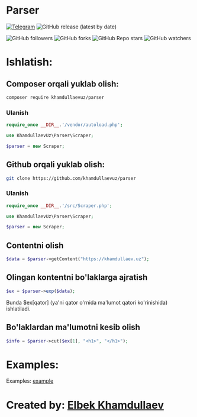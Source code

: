 # Parser

[![Telegram](https://img.shields.io/badge/Telegram-blue.svg?logo=telegram)](https://t.me/khamdullaevuz)
![GitHub release (latest by date)](https://img.shields.io/github/v/release/khamdullaevuz/parser)

![GitHub followers](https://img.shields.io/github/followers/khamdullaevuz?style=flat)
![GitHub forks](https://img.shields.io/github/forks/khamdullaevuz/parser?style=flat)
![GitHub Repo stars](https://img.shields.io/github/stars/khamdullaevuz/parser?style=flat)
![GitHub watchers](https://img.shields.io/github/watchers/khamdullaevuz/parser?style=flat)

# Ishlatish:

## Composer orqali yuklab olish:
```bash
composer require khamdullaevuz/parser
```

### Ulanish
```php
require_once __DIR__.'/vendor/autoload.php';

use KhamdullaevUz\Parser\Scraper;

$parser = new Scraper;
```

## Github orqali yuklab olish:
```bash
git clone https://github.com/khamdullaevuz/parser
```

### Ulanish
```php
require_once __DIR__.'/src/Scraper.php';

use KhamdullaevUz\Parser\Scraper;

$parser = new Scraper;
```

## Contentni olish
```php
$data = $parser->getContent("https://khamdullaev.uz");
```

## Olingan kontentni bo'laklarga ajratish
```php
$ex = $parser->exp($data);
```

Bunda $ex[qator] \(ya'ni qator o'rnida ma'lumot qatori ko'rinishida\) ishlatiladi.

## Bo'laklardan ma'lumotni kesib olish
```php
$info = $parser->cut($ex[1], "<h1>", "</h1>");
```

# Examples:

Examples: [example](/examples/example.php)

# Created by: [Elbek Khamdullaev](https://khamdullaev.uz)
